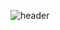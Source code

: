 ![header](https://capsule-render.vercel.app/api?type=waving&color=timeGradient&height=300&section=header&text=Welcome%20JunngWoo's%20GitHub%20%20render&fontSize=40)
